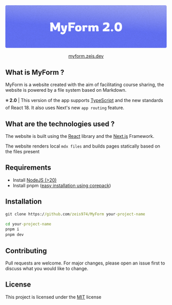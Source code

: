 <img src=".github/assets/banner.svg" />
<p align="center">
    <a href="https://myform.zeis.dev">myform.zeis.dev</a>
</p>

## What is MyForm ?

MyForm is a website created with the aim of facilitating course sharing, the website is powered by a file system based on Markdown.

**⭐ 2.0** | This version of the app supports [TypeScript](https://www.typescriptlang.org/) and the new standards of React 18. It also uses Next's new `app routing` feature.

## What are the technologies used ?

The website is built using the [React](https://react.dev) library and the [Next.js](https://nextjs.org/) Framework.

The website renders local `mdx files` and builds pages statically based on the files present

## Requirements

- Install [NodeJS (>20)](https://nodejs.org/en)
- Install pnpm ([easy installation using corepack](https://pnpm.io/installation#using-corepack))

## Installation

```cmd
git clone https://github.com/zeis974/MyForm your-project-name
```

```cmd
cd your-project-name
pnpm i
pnpm dev
```

## Contributing

Pull requests are welcome. For major changes, please open an issue first to discuss what you would like to change.


## License

This project is licensed under the [MIT](https://choosealicense.com/licenses/mit/) license 